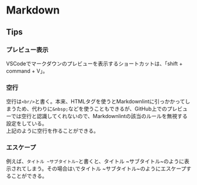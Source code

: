 # Markdown

## Tips

### プレビュー表示

VSCodeでマークダウンのプレビューを表示するショートカットは、「shift + command + V」。

### 空行

空行は`<br/>`と書く。本来、HTMLタグを使うとMarkdownlintに引っかかってしまうため、代わりに`&nbsp;`などを使うこともできるが、GitHub上でのプレビューでは空行と認識してくれないので、Markdownlintの該当のルールを無視する設定をしている。
<br/>
上記のように空行を作ることができる。

### エスケープ

例えば、`タイトル ~サブタイトル~`と書くと、タイトル ~サブタイトル~のように表示されてしまう。その場合は`\`でタイトル \~サブタイトル\~のようにエスケープすることができる。

